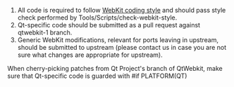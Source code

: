 1. All code is required to follow [WebKit coding style](https://webkit.org/code-style-guidelines) and should pass style check performed by Tools/Scripts/check-webkit-style.
2. Qt-specific code should be submitted as a pull request against qtwebkit-1 branch.
3. Generic WebKit modifications, relevant for ports leaving in upstream, should be submitted to upstream (please contact us in case you are not sure what changes are appropriate for upstream).

When cherry-picking patches from Qt Project's branch of QtWebkit, make sure that Qt-specific code is guarded with #if PLATFORM(QT)